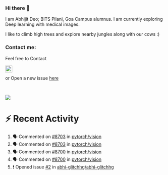 ### Hi there 👋

I am Abhijit Deo; BITS Pilani, Goa Campus alumnus. I am currently exploring Deep learning with medical images.  


I like to climb high trees and explore nearby jungles along with our cows :)
### Contact me:

Feel free to Contact


[<img align="left" alt="Abhijit Deo | Gmail" width="22px" src="https://cdn.jsdelivr.net/npm/simple-icons@v3/icons/gmail.svg" />][gmail]
<br />


 or Open a new issue [here](https://github.com/abhi-glitchhg/abhi-glitchhg/issues)

[gmail]: mailto:f20190041@goa.bits-pilani.ac.in

<br>



![](https://komarev.com/ghpvc/?username=abhi-glitchhg&color=green)


# :zap: Recent Activity

<!--START_SECTION:activity-->
1. 🗣 Commented on [#8703](https://github.com/pytorch/vision/issues/8703#issuecomment-2448971730) in [pytorch/vision](https://github.com/pytorch/vision)
2. 🗣 Commented on [#8703](https://github.com/pytorch/vision/issues/8703#issuecomment-2447987716) in [pytorch/vision](https://github.com/pytorch/vision)
3. 🗣 Commented on [#8700](https://github.com/pytorch/vision/issues/8700#issuecomment-2444656659) in [pytorch/vision](https://github.com/pytorch/vision)
4. 🗣 Commented on [#8700](https://github.com/pytorch/vision/issues/8700#issuecomment-2443207678) in [pytorch/vision](https://github.com/pytorch/vision)
5. ❗ Opened issue [#2](https://github.com/abhi-glitchhg/abhi-glitchhg/issues/2) in [abhi-glitchhg/abhi-glitchhg](https://github.com/abhi-glitchhg/abhi-glitchhg)
<!--END_SECTION:activity-->
